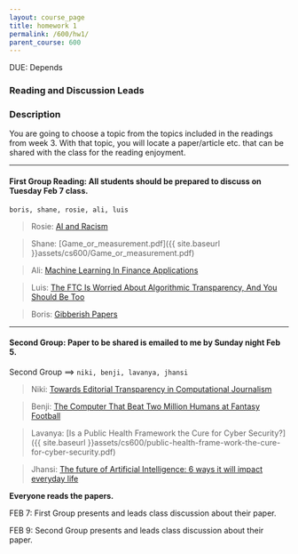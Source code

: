```yaml
---
layout: course_page
title: homework 1
permalink: /600/hw1/
parent_course: 600
---
```


DUE: Depends 

### Reading and Discussion Leads

### Description
You are going to choose a topic from the topics included in the readings from week 3. With that topic, you will locate a paper/article etc. that can be shared with the class for the reading enjoyment.

---

#### First Group Reading: **All students should be prepared to discuss on Tuesday Feb 7 class.**

```boris, shane, rosie, ali, luis```

> Rosie: [AI and Racism](https://techcrunch.com/2016/04/15/artificial-intelligence-and-racist/)

> Shane: [Game_or_measurement.pdf]({{ site.baseurl }}assets/cs600/Game_or_measurement.pdf)

> Ali: [Machine Learning In Finance Applications](http://techemergence.com/machine-learning-in-finance-applications/)

> Luis: [The FTC Is Worried About Algorithmic Transparency, And You Should Be Too](http://www.pcworld.com/article/2908372/the-ftc-is-worried-about-algorithmic-transparency-and-you-should-be-too.html)

> Boris: [Gibberish Papers](http://www.nature.com/news/publishers-withdraw-more-than-120-gibberish-papers-1.14763)

---

#### Second Group: Paper to be shared is emailed to me by Sunday night Feb 5.

Second Group ==> ```niki, benji, lavanya, jhansi```

> Niki: [Towards Editorial Transparency in Computational Journalism](http://www.nickdiakopoulos.com/wp-content/uploads/2011/07/Towards-Editorial-Transparency-in-Computational-Journalism-Final.pdf)

> Benji: [The Computer That Beat Two Million Humans at Fantasy Football](http://spectrum.ieee.org/podcast/robotics/artificial-intelligence/the-computer-that-beat-two-million-humans-at-fantasy-football)

> Lavanya: [Is a Public Health Framework the Cure for Cyber Security?]({{ site.baseurl }}assets/cs600/public-health-frame-work-the-cure-for-cyber-security.pdf)

> Jhansi: [The future of Artificial Intelligence: 6 ways it will impact everyday life](http://bigdata-madesimple.com/the-future-of-artificial-intelligence-6-ways-it-will-impact-everyday-life/)

**Everyone reads the papers.**

FEB 7: First Group presents and leads class discussion about their paper.

FEB 9: Second Group presents and leads class discussion about their paper.


